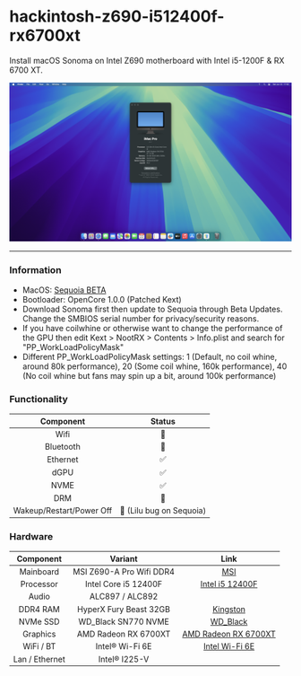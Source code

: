 # hackintosh-z690-i512400f-rx6700xt

Install macOS Sonoma on Intel Z690 motherboard with Intel i5-1200F & RX 6700 XT.

![](img/preview.png)

---

### Information 

- MacOS: [Sequoia BETA](https://www.apple.com/macos/macos-sequoia-preview/)
- Bootloader: OpenCore 1.0.0 (Patched Kext)
- Download Sonoma first then update to Sequoia through Beta Updates. Change the SMBIOS serial number for privacy/security reasons.
- If you have coilwhine or otherwise want to change the performance of the GPU then edit Kext > NootRX > Contents > Info.plist and search for "PP_WorkLoadPolicyMask"
- Different PP_WorkLoadPolicyMask settings: 1 (Default, no coil whine, around 80k performance), 20 (Some coil whine, 160k performance), 40 (No coil whine but fans may spin up a bit, around 100k performance) 

### Functionality
| Component    | Status |
|:---------:|:---:|
| Wifi      | 🚫 |
| Bluetooth | 🚫 |
| Ethernet  | ✅ |
| dGPU      | ✅ |
| NVME      | ✅ |
| DRM       | 🚫 |
| Wakeup/Restart/Power Off| 🚫 (Lilu bug on Sequoia) |

### Hardware

| Component    | Variant                   | Link                                                                                                                                         |
|:------------:|:-------------------------:|:--------------------------------------------------------------------------------------------------------------------------------------------:|
| Mainboard    | MSI Z690-A Pro Wifi DDR4  | [MSI](https://www.msi.com/Motherboard/PRO-Z690-A-WIFI-DDR4)                                                                                  |
| Processor    | Intel Core i5 12400F      | [Intel i5 12400F](https://ark.intel.com/content/www/us/en/ark/products/134587/intel-core-i512400f-processor-18m-cache-up-to-4-40-ghz.html)   |
| Audio        | ALC897 / ALC892           |                                                                                                                                              |
| DDR4 RAM     | HyperX Fury Beast 32GB    | [Kingston](https://www.kingston.com/datasheets/KF436C16RB1A_16.pdf)                                                                          |
| NVMe SSD     | WD_Black SN770 NVME       | [WD_Black](https://www.westerndigital.com/products/internal-drives/wd-black-sn770-nvme-ssd?sku=WDS250G3X0E)                                  |
| Graphics     | AMD Radeon RX 6700XT      | [AMD Radeon RX 6700XT](https://www.amd.com/en/products/graphics/amd-radeon-rx-6700-xt)                                                       |
| WiFi / BT    | Intel® Wi-Fi 6E           | [Intel Wi-Fi 6E](https://www.intel.com/content/www/us/en/products/sku/130293/intel-wifi-6-ax201-gig/specifications.html)                     |
| Lan / Ethernet| Intel® I225-V            |                                                                                                                                              |
